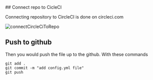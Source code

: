 ## Connect repo to CicleCI

Connecting repository to CircleCI is done on circleci.com

![connectCircleCiToRepo](../../CircleCI_CLI_Tutorial/assets/connectCircleCI.PNG)

## Push to github

Then you would push the file up to the github. With these commands

```
git add .
git commit -m "add config.yml file"
git push
```
